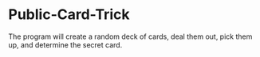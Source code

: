 # Public-Card-Trick
The program will create a random deck of cards, deal them out, pick them up, and determine the secret card.
